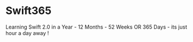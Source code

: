 # Swift365
Learning Swift 2.0 in a Year - 12 Months - 52 Weeks OR 365 Days - its just hour a day away !
